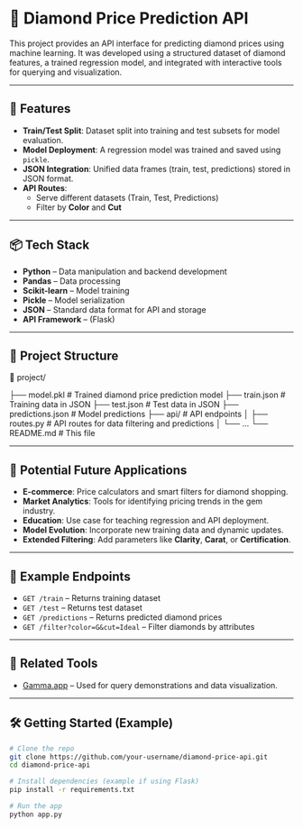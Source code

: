 # 💎 Diamond Price Prediction API

This project provides an API interface for predicting diamond prices using machine learning. It was developed using a structured dataset of diamond features, a trained regression model, and integrated with interactive tools for querying and visualization.

---

## 🚀 Features

- **Train/Test Split**: Dataset split into training and test subsets for model evaluation.
- **Model Deployment**: A regression model was trained and saved using `pickle`.
- **JSON Integration**: Unified data frames (train, test, predictions) stored in JSON format.
- **API Routes**:
  - Serve different datasets (Train, Test, Predictions)
  - Filter by **Color** and **Cut**

---

## 📦 Tech Stack

- **Python** – Data manipulation and backend development
- **Pandas** – Data processing
- **Scikit-learn** – Model training
- **Pickle** – Model serialization
- **JSON** – Standard data format for API and storage
- **API Framework** – (Flask)

---

## 📂 Project Structure

📁 project/

├── model.pkl              # Trained diamond price prediction model
├── train.json             # Training data in JSON
├── test.json              # Test data in JSON
├── predictions.json       # Model predictions
├── api/                   # API endpoints
│   ├── routes.py          # API routes for data filtering and predictions
│   └── ...
└── README.md              # This file

---

## 🔮 Potential Future Applications

- **E-commerce**: Price calculators and smart filters for diamond shopping.
- **Market Analytics**: Tools for identifying pricing trends in the gem industry.
- **Education**: Use case for teaching regression and API deployment.
- **Model Evolution**: Incorporate new training data and dynamic updates.
- **Extended Filtering**: Add parameters like **Clarity**, **Carat**, or **Certification**.

---

## 📍 Example Endpoints

- `GET /train` – Returns training dataset
- `GET /test` – Returns test dataset
- `GET /predictions` – Returns predicted diamond prices
- `GET /filter?color=G&cut=Ideal` – Filter diamonds by attributes

---

## 🔗 Related Tools

- [Gamma.app](https://gamma.app) – Used for query demonstrations and data visualization.

---

## 🛠️ Getting Started (Example)

```bash
# Clone the repo
git clone https://github.com/your-username/diamond-price-api.git
cd diamond-price-api

# Install dependencies (example if using Flask)
pip install -r requirements.txt

# Run the app
python app.py
